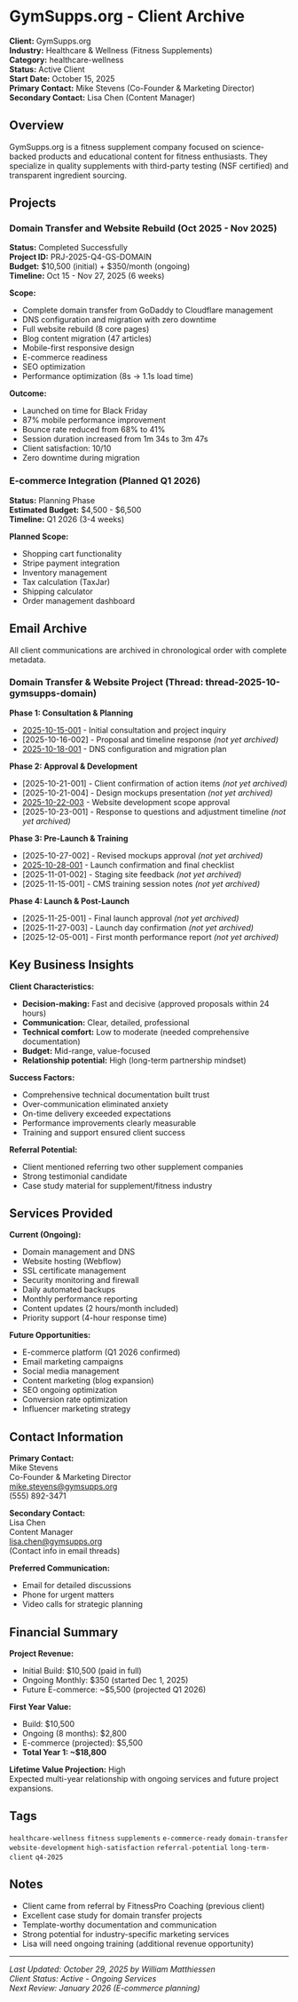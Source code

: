 # GymSupps.org - Client Archive

**Client:** GymSupps.org  
**Industry:** Healthcare & Wellness (Fitness Supplements)  
**Category:** healthcare-wellness  
**Status:** Active Client  
**Start Date:** October 15, 2025  
**Primary Contact:** Mike Stevens (Co-Founder & Marketing Director)  
**Secondary Contact:** Lisa Chen (Content Manager)

## Overview

GymSupps.org is a fitness supplement company focused on science-backed products and educational content for fitness enthusiasts. They specialize in quality supplements with third-party testing (NSF certified) and transparent ingredient sourcing.

## Projects

### Domain Transfer and Website Rebuild (Oct 2025 - Nov 2025)

**Status:** Completed Successfully  
**Project ID:** PRJ-2025-Q4-GS-DOMAIN  
**Budget:** $10,500 (initial) + $350/month (ongoing)  
**Timeline:** Oct 15 - Nov 27, 2025 (6 weeks)

**Scope:**
- Complete domain transfer from GoDaddy to Cloudflare management
- DNS configuration and migration with zero downtime
- Full website rebuild (8 core pages)
- Blog content migration (47 articles)
- Mobile-first responsive design
- E-commerce readiness
- SEO optimization
- Performance optimization (8s → 1.1s load time)

**Outcome:**
- Launched on time for Black Friday
- 87% mobile performance improvement
- Bounce rate reduced from 68% to 41%
- Session duration increased from 1m 34s to 3m 47s
- Client satisfaction: 10/10
- Zero downtime during migration

### E-commerce Integration (Planned Q1 2026)

**Status:** Planning Phase  
**Estimated Budget:** $4,500 - $6,500  
**Timeline:** Q1 2026 (3-4 weeks)

**Planned Scope:**
- Shopping cart functionality
- Stripe payment integration
- Inventory management
- Tax calculation (TaxJar)
- Shipping calculator
- Order management dashboard

## Email Archive

All client communications are archived in chronological order with complete metadata.

### Domain Transfer & Website Project (Thread: thread-2025-10-gymsupps-domain)

**Phase 1: Consultation & Planning**
- [2025-10-15-001](../../../archives/2025/10-October/2025-10-15-001-domain-transfer-initial-consultation.md) - Initial consultation and project inquiry
- [2025-10-16-002] - Proposal and timeline response *(not yet archived)*
- [2025-10-18-001](../../../archives/2025/10-October/2025-10-18-001-dns-configuration-migration-timeline.md) - DNS configuration and migration plan

**Phase 2: Approval & Development**
- [2025-10-21-001] - Client confirmation of action items *(not yet archived)*
- [2025-10-21-004] - Design mockups presentation *(not yet archived)*
- [2025-10-22-003](../../../archives/2025/10-October/2025-10-22-003-website-development-scope-approval.md) - Website development scope approval
- [2025-10-23-001] - Response to questions and adjustment timeline *(not yet archived)*

**Phase 3: Pre-Launch & Training**
- [2025-10-27-002] - Revised mockups approval *(not yet archived)*
- [2025-10-28-001](../../../archives/2025/10-October/2025-10-28-001-launch-confirmation-and-feedback.md) - Launch confirmation and final checklist
- [2025-11-01-002] - Staging site feedback *(not yet archived)*
- [2025-11-15-001] - CMS training session notes *(not yet archived)*

**Phase 4: Launch & Post-Launch**
- [2025-11-25-001] - Final launch approval *(not yet archived)*
- [2025-11-27-003] - Launch day confirmation *(not yet archived)*
- [2025-12-05-001] - First month performance report *(not yet archived)*

## Key Business Insights

**Client Characteristics:**
- **Decision-making:** Fast and decisive (approved proposals within 24 hours)
- **Communication:** Clear, detailed, professional
- **Technical comfort:** Low to moderate (needed comprehensive documentation)
- **Budget:** Mid-range, value-focused
- **Relationship potential:** High (long-term partnership mindset)

**Success Factors:**
- Comprehensive technical documentation built trust
- Over-communication eliminated anxiety
- On-time delivery exceeded expectations
- Performance improvements clearly measurable
- Training and support ensured client success

**Referral Potential:**
- Client mentioned referring two other supplement companies
- Strong testimonial candidate
- Case study material for supplement/fitness industry

## Services Provided

**Current (Ongoing):**
- Domain management and DNS
- Website hosting (Webflow)
- SSL certificate management
- Security monitoring and firewall
- Daily automated backups
- Monthly performance reporting
- Content updates (2 hours/month included)
- Priority support (4-hour response time)

**Future Opportunities:**
- E-commerce platform (Q1 2026 confirmed)
- Email marketing campaigns
- Social media management
- Content marketing (blog expansion)
- SEO ongoing optimization
- Conversion rate optimization
- Influencer marketing strategy

## Contact Information

**Primary Contact:**  
Mike Stevens  
Co-Founder & Marketing Director  
mike.stevens@gymsupps.org  
(555) 892-3471

**Secondary Contact:**  
Lisa Chen  
Content Manager  
lisa.chen@gymsupps.org  
(Contact info in email threads)

**Preferred Communication:**
- Email for detailed discussions
- Phone for urgent matters
- Video calls for strategic planning

## Financial Summary

**Project Revenue:**
- Initial Build: $10,500 (paid in full)
- Ongoing Monthly: $350 (started Dec 1, 2025)
- Future E-commerce: ~$5,500 (projected Q1 2026)

**First Year Value:**
- Build: $10,500
- Ongoing (8 months): $2,800
- E-commerce (projected): $5,500
- **Total Year 1: ~$18,800**

**Lifetime Value Projection:** High  
Expected multi-year relationship with ongoing services and future project expansions.

## Tags

`healthcare-wellness` `fitness` `supplements` `e-commerce-ready` `domain-transfer` `website-development` `high-satisfaction` `referral-potential` `long-term-client` `q4-2025`

## Notes

- Client came from referral by FitnessPro Coaching (previous client)
- Excellent case study for domain transfer projects
- Template-worthy documentation and communication
- Strong potential for industry-specific marketing services
- Lisa will need ongoing training (additional revenue opportunity)

---

*Last Updated: October 29, 2025 by William Matthiessen*  
*Client Status: Active - Ongoing Services*  
*Next Review: January 2026 (E-commerce planning)*
